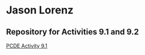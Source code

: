 # Jason Lorenz

## Repository for Activities 9.1 and 9.2
<a href="https://github.com/lorenzjason/PCDE-Activity-9.1"> PCDE Activity 9.1 </a>

